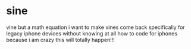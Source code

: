 # sine
vine but a math equation
i want to make vines come back specifically for legacy iphone devices without knowing at all how to code for iphones because i am crazy
this will totally happen!!!
